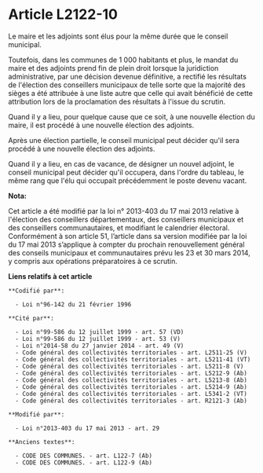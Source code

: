 # Article L2122-10

Le maire et les adjoints sont élus pour la même durée que le conseil municipal.

Toutefois, dans les communes de 1 000 habitants et plus, le mandat du maire et des adjoints prend fin de plein droit lorsque
la juridiction administrative, par une décision devenue définitive, a rectifié les résultats de l'élection des conseillers
municipaux de telle sorte que la majorité des sièges a été attribuée à une liste autre que celle qui avait bénéficié de cette
attribution lors de la proclamation des résultats à l'issue du scrutin.

Quand il y a lieu, pour quelque cause que ce soit, à une nouvelle élection du maire, il est procédé à une nouvelle élection
des adjoints.

Après une élection partielle, le conseil municipal peut décider qu'il sera procédé à une nouvelle élection des adjoints.

Quand il y a lieu, en cas de vacance, de désigner un nouvel adjoint, le conseil municipal peut décider qu'il occupera, dans
l'ordre du tableau, le même rang que l'élu qui occupait précédemment le poste devenu vacant.

**Nota:**

Cet article a été modifié par la loi n° 2013-403 du 17 mai 2013 relative à l'élection des conseillers départementaux, des
conseillers municipaux et des conseillers communautaires, et modifiant le calendrier électoral. Conformément à son article
51, l’article dans sa version modifiée par la loi du 17 mai 2013 s’applique à compter du prochain renouvellement général des
conseils municipaux et communautaires prévu les 23 et 30 mars 2014, y compris aux opérations préparatoires à ce scrutin.

**Liens relatifs à cet article**

	**Codifié par**:

	  - Loi n°96-142 du 21 février 1996

	**Cité par**:

	  - Loi n°99-586 du 12 juillet 1999 - art. 57 (VD)
	  - Loi n°99-586 du 12 juillet 1999 - art. 53 (V)
	  - Loi n°2014-58 du 27 janvier 2014 - art. 49 (V)
	  - Code général des collectivités territoriales - art. L2511-25 (V)
	  - Code général des collectivités territoriales - art. L5211-41 (VT)
	  - Code général des collectivités territoriales - art. L5211-8 (V)
	  - Code général des collectivités territoriales - art. L5212-9 (Ab)
	  - Code général des collectivités territoriales - art. L5213-8 (Ab)
	  - Code général des collectivités territoriales - art. L5214-9 (Ab)
	  - Code général des collectivités territoriales - art. L5341-2 (VT)
	  - Code général des collectivités territoriales - art. R2121-3 (Ab)

	**Modifié par**:

	  - Loi n°2013-403 du 17 mai 2013 - art. 29

	**Anciens textes**:

	  - CODE DES COMMUNES. - art. L122-7 (Ab)
	  - CODE DES COMMUNES. - art. L122-9 (Ab)
